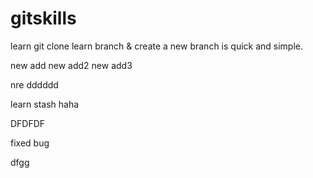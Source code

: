 # gitskills
learn git clone
learn branch &
create a new branch is quick and simple.

new add 
new add2
new add3


nre 
dddddd

learn stash haha 

DFDFDF

fixed bug


dfgg
